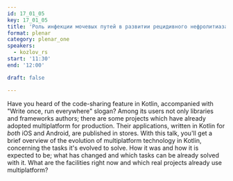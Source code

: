 ```yaml
---
id: 17_01_05
key: 17_01_05
title: 'Роль инфекции мочевых путей в развитии рецидивного нефролитиаза'
format: plenar
category: plenar_one
speakers:
  - kozlov_rs
start: '11:30'
end: '12:00'

draft: false

---
```

Have you heard of the code-sharing feature in Kotlin, accompanied with "Write once, run everywhere" slogan? Among its users not only libraries and frameworks authors; there are some projects which have already adopted multiplatform for production. Their applications, written in Kotlin for *both* iOS and Android, are published in stores. 
With this talk, you'll get a brief overview of the evolution of multiplatform technology in Kotlin, concerning the tasks it's evolved to solve. How it was and how it is expected to be; what has changed and which tasks can be already solved with it. What are the facilities right now and which real projects already use multiplatform?